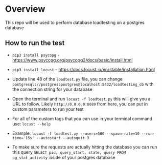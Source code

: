 # Overview

This repo will be used to perform database loadtesting on a postgres database

## How to run the test

- `pip3 install psycopg` - https://www.psycopg.org/psycopg3/docs/basic/install.html

- `pip3 install locust` - https://docs.locust.io/en/stable/installation.html

- Update line 48 of the `loadtest.py` file, you can change `postgresql://postgres:postgres@localhost:5432/loadtesting_db` with the connection string for your database
- Open the terminal and run `locust -f loadtest.py` this will give you a URL to follow. Likely `http://0.0.0.0:8089` from here, you can put in custom parameters to run your test
- For all of the custom tags that you can use in your terminal command use: `locust --help`

- Example: `locust -f loadtest.py --users=500 --spawn-rate=10 --run-time='15s' --autostart --autoquit 3`

- To make sure the requests are actually hitting the database you can run this query `SELECT pid, query_start, state, query FROM pg_stat_activity` inside of your postgres database
